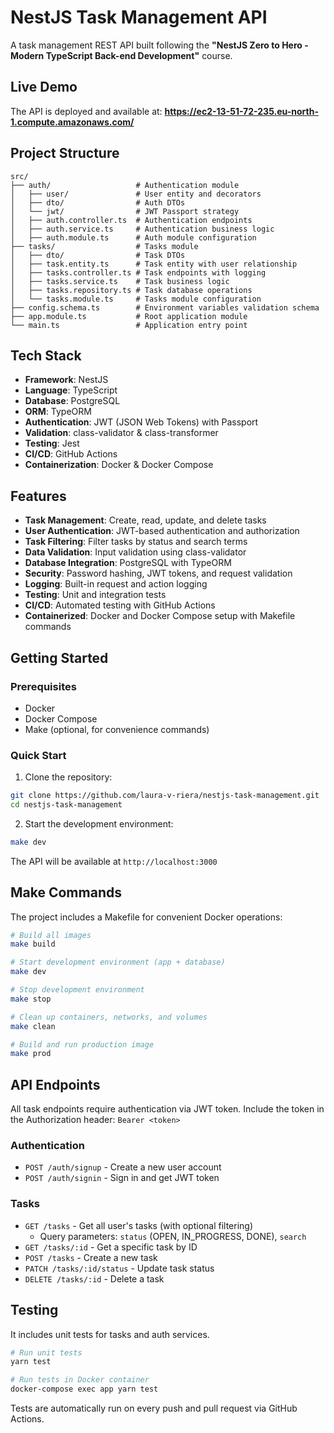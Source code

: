 # NestJS Task Management API

A task management REST API built following the **"NestJS Zero to Hero - Modern TypeScript Back-end Development"** course.

## Live Demo

The API is deployed and available at: **https://ec2-13-51-72-235.eu-north-1.compute.amazonaws.com/**

## Project Structure

```
src/
├── auth/                   # Authentication module
│   ├── user/               # User entity and decorators
│   ├── dto/                # Auth DTOs
│   └── jwt/                # JWT Passport strategy
│   ├── auth.controller.ts  # Authentication endpoints
│   ├── auth.service.ts     # Authentication business logic
│   ├── auth.module.ts      # Auth module configuration
├── tasks/                  # Tasks module
│   ├── dto/                # Task DTOs
│   ├── task.entity.ts      # Task entity with user relationship
│   ├── tasks.controller.ts # Task endpoints with logging
│   ├── tasks.service.ts    # Task business logic
│   ├── tasks.repository.ts # Task database operations
│   └── tasks.module.ts     # Tasks module configuration
├── config.schema.ts        # Environment variables validation schema
├── app.module.ts           # Root application module
└── main.ts                 # Application entry point
```

## Tech Stack

- **Framework**: NestJS
- **Language**: TypeScript
- **Database**: PostgreSQL
- **ORM**: TypeORM
- **Authentication**: JWT (JSON Web Tokens) with Passport
- **Validation**: class-validator & class-transformer
- **Testing**: Jest
- **CI/CD**: GitHub Actions
- **Containerization**: Docker & Docker Compose

## Features

- **Task Management**: Create, read, update, and delete tasks
- **User Authentication**: JWT-based authentication and authorization
- **Task Filtering**: Filter tasks by status and search terms
- **Data Validation**: Input validation using class-validator
- **Database Integration**: PostgreSQL with TypeORM
- **Security**: Password hashing, JWT tokens, and request validation
- **Logging**: Built-in request and action logging
- **Testing**: Unit and integration tests
- **CI/CD**: Automated testing with GitHub Actions
- **Containerized**: Docker and Docker Compose setup with Makefile commands

## Getting Started

### Prerequisites

- Docker
- Docker Compose
- Make (optional, for convenience commands)

### Quick Start

1. Clone the repository:
```bash
git clone https://github.com/laura-v-riera/nestjs-task-management.git
cd nestjs-task-management
```

2. Start the development environment:
```bash
make dev
```

The API will be available at `http://localhost:3000`

## Make Commands

The project includes a Makefile for convenient Docker operations:

```bash
# Build all images
make build

# Start development environment (app + database)
make dev

# Stop development environment
make stop

# Clean up containers, networks, and volumes
make clean

# Build and run production image
make prod
```

## API Endpoints

All task endpoints require authentication via JWT token. Include the token in the Authorization header: `Bearer <token>`

### Authentication
- `POST /auth/signup` - Create a new user account
- `POST /auth/signin` - Sign in and get JWT token

### Tasks
- `GET /tasks` - Get all user's tasks (with optional filtering)
  - Query parameters: `status` (OPEN, IN_PROGRESS, DONE), `search`
- `GET /tasks/:id` - Get a specific task by ID
- `POST /tasks` - Create a new task
- `PATCH /tasks/:id/status` - Update task status
- `DELETE /tasks/:id` - Delete a task

## Testing

It includes unit tests for tasks and auth services.

```bash
# Run unit tests
yarn test

# Run tests in Docker container
docker-compose exec app yarn test
```

Tests are automatically run on every push and pull request via GitHub Actions.